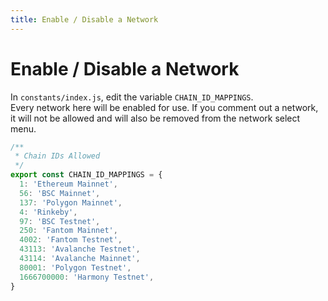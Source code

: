 ```yaml
---
title: Enable / Disable a Network
---
```


# Enable / Disable a Network
In `constants/index.js`, edit the variable `CHAIN_ID_MAPPINGS`.  
Every network here will be enabled for use. If you comment out a network, it will not be allowed and will also be removed from the network select menu.

```js
/**
 * Chain IDs Allowed
 */
export const CHAIN_ID_MAPPINGS = {
  1: 'Ethereum Mainnet',
  56: 'BSC Mainnet',
  137: 'Polygon Mainnet',
  4: 'Rinkeby',
  97: 'BSC Testnet',
  250: 'Fantom Mainnet',
  4002: 'Fantom Testnet',
  43113: 'Avalanche Testnet',
  43114: 'Avalanche Mainnet',
  80001: 'Polygon Testnet',
  1666700000: 'Harmony Testnet',
}
```
